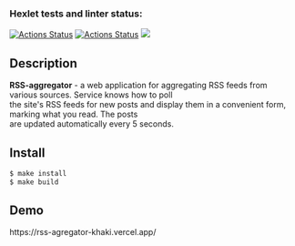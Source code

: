 ### Hexlet tests and linter status:
[![Actions Status](https://github.com/ArtemStruts/frontend-project-lvl3/workflows/hexlet-check/badge.svg)](https://github.com/ArtemStruts/frontend-project-lvl3/actions)
[![Actions Status](https://github.com/ArtemStruts/frontend-project-lvl3/actions/workflows/nodejs.yml/badge.svg)](https://github.com/ArtemStruts/frontend-project-lvl3/actions)
<a href="https://codeclimate.com/github/ArtemStruts/frontend-project-lvl3/maintainability"><img src="https://api.codeclimate.com/v1/badges/3bb70db4c35d1f2294bd/maintainability" /></a>
## Description
**RSS-aggregator** - a web application for aggregating RSS feeds from various sources. Service knows how to poll  
the site's RSS feeds for new posts and display them in a convenient form, marking what you read. The posts  
are updated automatically every 5 seconds.

## Install

```sh
$ make install
$ make build
```
<h2>Demo</h2>
https://rss-agregator-khaki.vercel.app/
